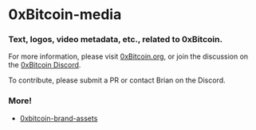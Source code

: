 # 0xBitcoin-media

### Text, logos, video metadata, etc., related to 0xBitcoin.

For more information, please visit [0xBitcoin.org](https://0xbitcoin.org/), or join the discussion on the [0xBitcoin Discord](https://discord.gg/JGEqqmS).

To contribute, please submit a PR or contact Brian on the Discord.

### More!

- [0xbitcoin-brand-assets](https://github.com/yellowgh0st/0xbitcoin-brand-assets)
